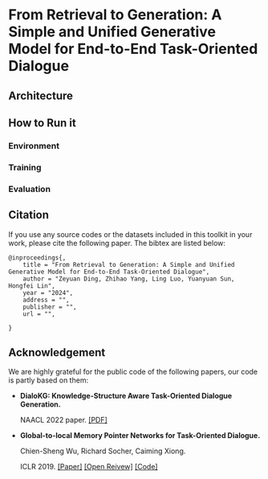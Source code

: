 # From Retrieval to Generation: A Simple and Unified Generative Model for End-to-End Task-Oriented Dialogue


## Architecture

## How to Run it

### Environment

### Training

### Evaluation




## Citation

If you use any source codes or the datasets included in this toolkit in your work, please cite the following paper. The bibtex are listed below:

```
@inproceedings{,
    title = "From Retrieval to Generation: A Simple and Unified Generative Model for End-to-End Task-Oriented Dialogue",
    author = "Zeyuan Ding, Zhihao Yang, Ling Luo, Yuanyuan Sun, Hongfei Lin",
    year = "2024",
    address = "",
    publisher = "",
    url = "",

}
```

## Acknowledgement

We are highly grateful for the public code of the following papers, our code is partly based on them:

- **DialoKG: Knowledge-Structure Aware Task-Oriented Dialogue Generation.**

    NAACL 2022 paper. [[PDF]](https://aclanthology.org/2022.findings-naacl.195.pdf)


- **Global-to-local Memory Pointer Networks for Task-Oriented Dialogue.**

    Chien-Sheng Wu, Richard Socher, Caiming Xiong.

    ICLR 2019. [[Paper]](https://arxiv.org/abs/1901.04713) [[Open Reivew]](https://openreview.net/forum?id=ryxnHhRqFm) [[Code]](https://github.com/jasonwu0731/GLMP)



